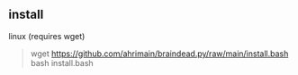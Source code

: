 ## install

linux (requires wget)

> wget https://github.com/ahrimain/braindead.py/raw/main/install.bash \
> bash install.bash
